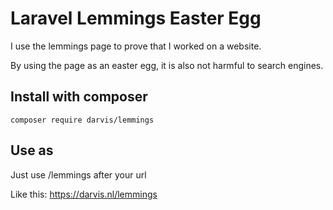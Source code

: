 # Laravel Lemmings Easter Egg
I use the lemmings page to prove that I worked on a website.

By using the page as an easter egg, it is also not harmful to search engines.

## Install with composer
```
composer require darvis/lemmings
```

## Use as
Just use /lemmings after your url

Like this: 
https://darvis.nl/lemmings